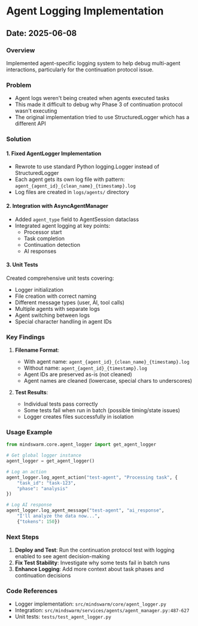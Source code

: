 # Agent Logging Implementation

## Date: 2025-06-08

### Overview
Implemented agent-specific logging system to help debug multi-agent interactions, particularly for the continuation protocol issue.

### Problem
- Agent logs weren't being created when agents executed tasks
- This made it difficult to debug why Phase 3 of continuation protocol wasn't executing
- The original implementation tried to use StructuredLogger which has a different API

### Solution

#### 1. Fixed AgentLogger Implementation
- Rewrote to use standard Python logging.Logger instead of StructuredLogger
- Each agent gets its own log file with pattern: `agent_{agent_id}_{clean_name}_{timestamp}.log`
- Log files are created in `logs/agents/` directory

#### 2. Integration with AsyncAgentManager
- Added `agent_type` field to AgentSession dataclass
- Integrated agent logging at key points:
  - Processor start
  - Task completion
  - Continuation detection
  - AI responses

#### 3. Unit Tests
Created comprehensive unit tests covering:
- Logger initialization
- File creation with correct naming
- Different message types (user, AI, tool calls)
- Multiple agents with separate logs
- Agent switching between logs
- Special character handling in agent IDs

### Key Findings

1. **Filename Format**:
   - With agent name: `agent_{agent_id}_{clean_name}_{timestamp}.log`
   - Without name: `agent_{agent_id}_{timestamp}.log`
   - Agent IDs are preserved as-is (not cleaned)
   - Agent names are cleaned (lowercase, special chars to underscores)

2. **Test Results**:
   - Individual tests pass correctly
   - Some tests fail when run in batch (possible timing/state issues)
   - Logger creates files successfully in isolation

### Usage Example

```python
from mindswarm.core.agent_logger import get_agent_logger

# Get global logger instance
agent_logger = get_agent_logger()

# Log an action
agent_logger.log_agent_action("test-agent", "Processing task", {
    "task_id": "task-123",
    "phase": "analysis"
})

# Log AI response
agent_logger.log_agent_message("test-agent", "ai_response", 
    "I'll analyze the data now...", 
    {"tokens": 150})
```

### Next Steps

1. **Deploy and Test**: Run the continuation protocol test with logging enabled to see agent decision-making
2. **Fix Test Stability**: Investigate why some tests fail in batch runs
3. **Enhance Logging**: Add more context about task phases and continuation decisions

### Code References
- Logger implementation: `src/mindswarm/core/agent_logger.py`
- Integration: `src/mindswarm/services/agents/agent_manager.py:487-627`
- Unit tests: `tests/test_agent_logger.py`